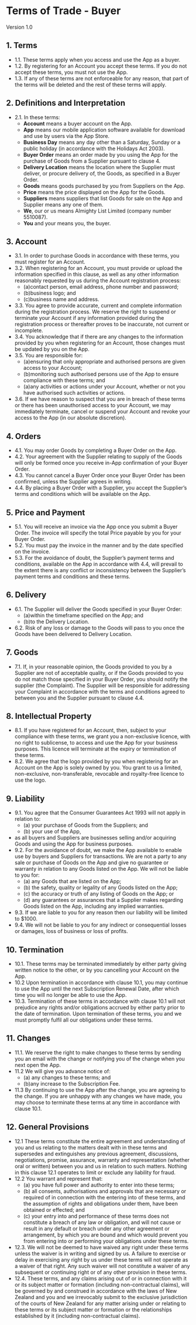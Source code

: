 # Terms of Trade - Buyer

Version 1.0

## 1. Terms

- 1.1. These terms apply when you access and use the App as a buyer.
- 1.2. By registering for an Account you accept these terms.  If you do not accept these terms, you must not use the App.
- 1.3. If any of these terms are not enforceable for any reason, that part of the terms will be deleted and the rest of these terms will apply.

## 2. Definitions and Interpretation

- 2.1. In these terms:
  - **Account** means a buyer account on the App.
  - **App** means our mobile application software available for download and use by users via the App Store.
  - **Business Day** means any day other than a Saturday, Sunday or a public holiday (in accordance with the Holidays Act 2003).
  - **Buyer Order** means an order made by you using the App for the purchase of Goods from a Supplier pursuant to clause 4.
  - **Delivery Location** means the location where the Supplier must deliver, or procure delivery of, the Goods, as specified
  in a Buyer Order.
  - **Goods** means goods purchased by you from Suppliers on the App.
  - **Price** means the price displayed on the App for the Goods.
  - **Suppliers** means suppliers that list Goods for sale on the App and Supplier means any one of them.
  - **We**, our or us means Almighty List Limited (company number 5510087).
  - **You** and your means you, the buyer.

## 3. Account

- 3.1. In order to purchase Goods in accordance with these terms, you must register for an Account.
- 3.2. When registering for an Account, you must provide or upload the information specified in this clause, as well as any other information reasonably requested by us during the Account registration process:​
  - (a)contact person, email address, phone number and password;
  - (b)business logo; and
  - (c)business name and address.
- 3.3. You agree to provide accurate, current and complete information during the registration process.  We reserve the right to suspend or terminate your Account if any information provided during the registration process or thereafter proves to be inaccurate, not current or incomplete.
- 3.4. You acknowledge that if there are any changes to the information provided by you when registering for an Account, those changes must be updated by you on the App.
- 3.5. You are responsible for:
  - (a)ensuring that only appropriate and authorised persons are given access to your Account;
  - (b)monitoring such authorised persons use of the App to ensure compliance with these terms; and
  - (a)any activities or actions under your Account, whether or not you have authorised such activities or actions.
- 3.6. If we have reason to suspect that you are in breach of these terms or there has been unauthorised access to your Account, we may immediately terminate, cancel or suspend your Account and revoke your access to the App (in our absolute discretion).

## 4. Orders

- 4.1. You may order Goods by completing a Buyer Order on the App.
- 4.2. Your agreement with the Supplier relating to supply of the Goods will only be formed once you receive in-App confirmation of your Buyer Order.
- 4.3. You cannot cancel a Buyer Order once your Buyer Order has been confirmed, unless the Supplier agrees in writing.
- 4.4. By placing a Buyer Order with a Supplier, you accept the Supplier’s terms and conditions which will be available on the App.

## 5. Price and Payment

- 5.1. You will receive an invoice via the App once you submit a Buyer Order.  The invoice will specify the total Price payable by you for your Buyer Order.
- 5.2. You must pay the invoice in the manner and by the date specified on the invoice.
- 5.3. For the avoidance of doubt, the Supplier’s payment terms and conditions, available on the App in accordance with 4.4, will prevail to the extent there is any conflict or inconsistency between the Supplier’s payment terms and conditions and these terms.

## 6. Delivery

- 6.1. The Supplier will deliver the Goods specified in your Buyer Order:
  - (a)within the timeframe specified on the App; and
  - (b)to the Delivery Location.
- 6.2. Risk of any loss or damage to the Goods will pass to you once the Goods have been delivered to Delivery Location.

## 7. Goods

- 7.1. If, in your reasonable opinion, the Goods provided to you by a Supplier are not of acceptable quality, or if the Goods provided to you do not match those specified in your Buyer Order, you should notify the supplier (the Complaint).  The Supplier will be responsible for addressing your Complaint in accordance with the terms and conditions agreed to between you and the Supplier pursuant to clause 4.4.

## 8. Intellectual Property

- 8.1. If you have registered for an Account, then, subject to your compliance with these terms, we grant you a non-exclusive licence, with no right to sublicense, to access and use the App for your business purposes.  This licence will terminate at the expiry or termination of these terms.
- 8.2. We agree that the logo provided by you when registering for an Account on the App is solely owned by you.  You grant to us a limited, non-exclusive, non-transferable, revocable and royalty-free licence to use the logo.

## 9. Liability

- 9.1. You agree that the Consumer Guarantees Act 1993 will not apply in relation to:
  - (a) your purchase of Goods from the Suppliers; and
  - (b) your use of the App,
- as all buyers and Suppliers are businesses selling and/or acquiring Goods and using the App for business purposes.
- 9.2. For the avoidance of doubt, we make the App available to enable use by buyers and Suppliers for transactions.  We are not a party to any sale or purchase of Goods on the App and give no guarantee or warranty in relation to any Goods listed on the App.  We will not be liable to you for:​
  - (a) any Goods that are listed on the App;
  - (b) the safety, quality or legality of any Goods listed on the App;
  - (c) the accuracy or truth of any listing of Goods on the App; or
  - (d) any guarantees or assurances that a Supplier makes regarding Goods listed on the App, including any implied warranties.
- 9.3. If we are liable to you for any reason then our liability will be limited to $1000.
- 9.4. We will not be liable to you for any indirect or consequential losses or damages, loss of business or loss of profits.

## 10. Termination

- 10.1. These terms may be terminated immediately by either party giving written notice to the other, or by you cancelling your Account on the App.
- 10.2 Upon termination in accordance with clause 10.1, you may continue to use the App until the next Subscription Renewal Date, after which time you will no longer be able to use the App.
- 10.3. Termination of these terms in accordance with clause 10.1 will not prejudice any rights and/or obligations accrued by either party prior to the date of termination.  Upon termination of these terms, you and we must promptly fulfil all our obligations under these terms.

## 11. Changes

- 11.1. We reserve the right to make changes to these terms by sending you an email with the change or notifying you of the change when you next open the App.
- 11.2 We will give you advance notice of:
  - (a) any changes to these terms; and
  - (b)any increase to the Subscription Fee.
- 11.3 By continuing to use the App after the change, you are agreeing to the change.  If you are unhappy with any changes we have made, you may choose to terminate these terms at any time in accordance with clause 10.1.

## 12. General Provisions

- 12.1 These terms constitute the entire agreement and understanding of you and us relating to the matters dealt with in these terms and supersedes and extinguishes any previous agreement, discussions, negotiations, promise, assurance, warranty and representation (whether oral or written) between you and us in relation to such matters.  Nothing in this clause 12.1 operates to limit or exclude any liability for fraud.
- 12.2 You warrant and represent that:
  - (a) you have full power and authority to enter into these terms;
  - (b) all consents, authorisations and approvals that are necessary or required of in connection with the entering into of these terms, and the assumption of rights and obligations under them, have been obtained or effected; and
  - (c) your entry into and performance of these terms does not constitute a breach of any law or obligation, and will not cause or result in any default or breach under any other agreement or arrangement, by which you are bound and which would prevent you from entering into or performing your obligations under these terms.
- 12.3. We will not be deemed to have waived any right under these terms unless the waiver is in writing and signed by us.  A failure to exercise or delay in exercising any right by us under these terms will not operate as a waiver of that right.  Any such waiver will not constitute a waiver of any subsequent or continuing right or of any other provision in these terms.
- 12.4. These terms, and any claims arising out of or in connection with it or its subject matter or formation (including non-contractual claims), will be governed by and construed in accordance with the laws of New Zealand and you and we irrevocably submit to the exclusive jurisdiction of the courts of New Zealand for any matter arising under or relating to these terms or its subject matter or formation or the relationships established by it (including non-contractual claims).
